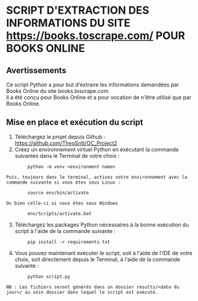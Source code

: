 
# SCRIPT D'EXTRACTION DES INFORMATIONS DU SITE https://books.toscrape.com/ POUR BOOKS ONLINE


## Avertissements

Ce script Python a pour but d'extraire les informations demandées par Books Online du site books.toscrape.com  
Il a été conçu pour Books Online et a pour vocation de n'être utilisé que par Books Online.  

## Mise en place et exécution du script

1. Téléchargez le projet depuis Github : https://github.com/TheoSntt/OC_Project2  
2. Créez un environnement virtuel Python en exécutant la commande suivantes dans le Terminal de votre choix :
```
		python -m venv <environment name>
```
	Puis, toujours dans le terminal, activez votre environnement avec la commande suivante si vous êtes sous Linux :
```
		source env/bin/activate
```
	Ou bien celle-ci si vous êtes sous Windows
```
		env/Scripts/activate.bat
```
3. Téléchargez les packages Python nécessaires à la bonne exécution du script à l'aide de la commande suivante :
```
		pip install -r requirements.txt
```
4. Vous pouvez maintenant exécuter le script, soit à l'aide de l'IDE de votre choix, soit directement depuis le Terminal, à l'aide de la commande suivante :
```		
		python script.py
```
	NB : Les fichiers seront générés dans un dossier results/<date du jour>/ au sein dossier dans lequel le script est exécuté.


